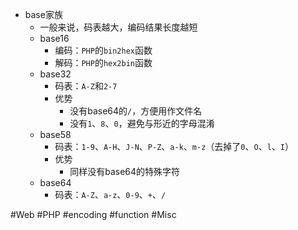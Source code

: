 - base家族
	- 一般来说，码表越大，编码结果长度越短
	- base16
		- 编码：`PHP`的`bin2hex`函数
		- 解码：`PHP`的`hex2bin`函数
	- base32
		- 码表：`A-Z`和`2-7`
		- 优势
			- 没有base64的`/`，方便用作文件名
			- 没有`1`、`8`、`0`，避免与形近的字母混淆
	- base58
		- 码表：`1-9`、`A-H`、`J-N`、`P-Z`、`a-k`、`m-z`（去掉了`0`、`O`、`l`、`I`）
		- 优势
			- 同样没有base64的特殊字符
	- base64
		- 码表：`A-Z`、`a-z`、`0-9`、`+`、`/`
  
#Web #PHP #encoding #function #Misc 
